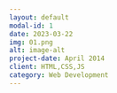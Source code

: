 ```yaml
---
layout: default
modal-id: 1
date: 2023-03-22
img: 01.png
alt: image-alt
project-date: April 2014
client: HTML,CSS,JS
category: Web Development
---
```

